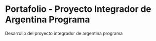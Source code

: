 # Portafolio - Proyecto Integrador de Argentina Programa
Desarrollo del proyecto integrador de argentina programa
